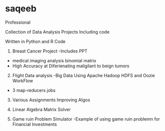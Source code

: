 # saqeeb
Professional

Collection of Data Analysis Projects Including code

Written in Python and R Code

1. Breast Cancer Project
-Includes PPT
- medical imaging analysis binomial matrix 
- High Accuracy at Diferienating maligilant to beign tumors
2. Flight Data analysis
-Big Data Using Apache Hadoop HDFS and Oozie WorkFlow
- 3 map-reducers jobs
3. Various Assignments Improving Algos


4. Linear Algebra Matrix Solver

5. Game ruin Problem Simulator
-Example of using game ruin problemn for Financial Investments

